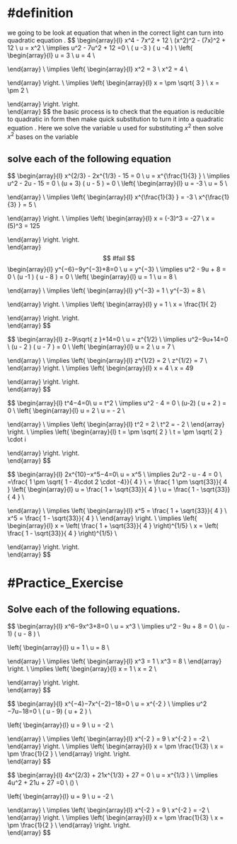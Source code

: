 
# #definition   
we going to  be look  at equation  that when  in  the correct light can turn  into quadratic  equation . 
$$
\begin{array}{l}
x^4   -  7x^2  +  12     \\
(x^2)^2   - (7x)^2  + 12    \\
u   =  x^2   \\
\implies  u^2   - 7u^2  + 12 =0   \\
( u  -3 ) ( u -4 )    \\
 \left\{
\begin{array}{l}
  u  =   3    \\
u  = 4   \\
 
\end{array} \\
\implies
\left\{
\begin{array}{l}
  x^2   =   3    \\
x^2  = 4   \\
 

\end{array}
\right. \\
\implies
\left\{
\begin{array}{l}
  x  = \pm  \sqrt{ 3 }    \\
x =  \pm 2   \\
 

\end{array}
\right.
\right.  
 \end{array}
$$
the basic process    is to check that the equation    is reducible  to quadratic in form then  make quick   substitution  to turn it into a quadratic equation  . Here we  solve the variable  u  used for  substituting   $x^2$  then  solve  $x^2$  bases on  the variable  

## solve each of the following  equation  




$$
\begin{array}{l}
 x^{2/3} - 2x^{1/3} - 15  =  0  \\
u  = x^{\frac{1}{3} }    \\
 \implies u^2      -  2u  -  15   =    0    \\
(u   + 3) (  u   - 5  )   =   0   \\
 \left\{
\begin{array}{l}
  u  =   -3    \\
u  = 5   \\
 
\end{array} \\
\implies
\left\{
\begin{array}{l}
x^{\frac{1}{3} }     =  -3     \\
x^{\frac{1}{3} }   = 5   \\
 

\end{array}
\right. \\
\implies
\left\{
\begin{array}{l}
x   =  (-3)^3    =  -27    \\
x   = (5)^3  =  125 
 

\end{array}
\right.
\right.  
 \end{array}
$$ 
#fail 
$$
\begin{array}{l}
y^{−6}−9y^{−3}+8=0 \\
u  = y^{−3}     \\
 \implies u^2      -  9u  +   8     =    0    \\
(u   -1   ) (  u   -   8    )   =   0   \\
 \left\{
\begin{array}{l}
  u  =   1    \\
u  =  8    \\
 
\end{array} \\
\implies
\left\{
\begin{array}{l}
y^{−3}     =  1    \\
y^{−3}    =  8    \\
 

\end{array}
\right. \\
\implies
\left\{
\begin{array}{l}
 y    =    1      \\
x   =    \frac{1}{ 2} 
 

\end{array}
\right.
\right.  
 \end{array}
$$



$$
\begin{array}{l}
z−9\sqrt{  z  }+14=0 \\
u  = z^{1/2}   \\
 \implies u^2−9u+14=0     \\
(u    -   2 ) (  u     -  7  )   =   0   \\
 \left\{
\begin{array}{l}
  u  =   2    \\
u  = 7  \\
 
\end{array} \\
\implies
\left\{
\begin{array}{l}
 z^{1/2}     =  2     \\
 z^{1/2}    = 7    \\
\end{array}
\right. \\
\implies
\left\{
\begin{array}{l}
x   =  4   \\
x   =   49      
 

\end{array}
\right.
\right.  
 \end{array}
$$ 



$$
\begin{array}{l}
t^4−4=0\\
 u =   t^2     \\
 \implies u^2   - 4  =    0      \\
(u-2) (  u + 2  )   =   0   \\
 \left\{
\begin{array}{l}
  u  =   2    \\
u  =  - 2    \\
 
\end{array} \\
\implies
\left\{
\begin{array}{l}
 t^2   =   2    \\
t^2    =  - 2    \\
\end{array}
\right. \\
\implies
\left\{
\begin{array}{l}
t   =   \pm   \sqrt{   2 }  \\
t    =    \pm   \sqrt{  2 } \cdot i 
 

\end{array}
\right.
\right.  
 \end{array}
$$



$$
\begin{array}{l}
2x^{10}−x^5−4=0\\
 u =   x^5    \\
 \implies 2u^2   -  u   -  4   =    0      \\
  =\frac{  1  \pm   \sqrt{ 1  - 4\cdot 2 \cdot   -4}}{ 4  }  \\
 =  \frac{  1  \pm   \sqrt{33}}{ 4  } 
 \left\{
\begin{array}{l}
  u  =  \frac{  1   +   \sqrt{33}}{ 4  }     \\
u  =  \frac{  1  -    \sqrt{33}}{ 4  }    \\
 
\end{array} \\
\implies
\left\{
\begin{array}{l}
x^5  =  \frac{  1   +   \sqrt{33}}{ 4  }    \\
x^5    =  \frac{  1  -    \sqrt{33}}{ 4  }      \\
\end{array}
\right. \\
\implies
\left\{
\begin{array}{l}
x  =  \left( \frac{  1   +   \sqrt{33}}{ 4  }  \right)^{1/5}   \\
x   =  \left( \frac{  1  -    \sqrt{33}}{ 4  } \right)^{1/5}      \\
 

\end{array}
\right.
\right.  
 \end{array}
$$




# #Practice_Exercise  

## Solve each of the following equations.  

$$
\begin{array}{l}
x^6−9x^3+8=0  \\ 
 u =   x^3 \\
 \implies u^2   -  9u    +   8  =    0      \\
 (u  -  1) ( u   -   8  )   \\

 \left\{
\begin{array}{l}
  u  = 1    \\
u  =  8    \\
 
\end{array} \\
\implies
\left\{
\begin{array}{l}
   x^3  = 1    \\
 x^3  =  8    \\
\end{array}
\right. \\
\implies
\left\{
\begin{array}{l}
x  =  1  \\
x   = 2    \\
 

\end{array}
\right.
\right.  
 \end{array}
$$  


$$
\begin{array}{l}
x^{−4}−7x^{−2}−18=0  \\ 
 u =   x^{-2 } \\
 \implies  u^2  −7u−18=0        \\
(   u  -  9) (  u  + 2  )  \\

 \left\{
\begin{array}{l}
  u  = 9    \\
u  =      -2   \\
 
\end{array} \\
\implies
\left\{
\begin{array}{l}
x^{-2 }  = 9    \\
x^{-2 } =      -2   \\
\end{array}
\right. \\
\implies
\left\{
\begin{array}{l}
x  =    \pm \frac{1}{3}  \\
x   =   \pm \frac{1}{2 }   \\
\end{array}
\right.
\right.  
 \end{array}
$$


$$
\begin{array}{l}
4x^{2/3}  +  21x^{1/3} + 27    =  0     \\ 
 u =   x^{1/3 } \\
 \implies  4u^2  +  21u +  27 =0        \\
() \\

 \left\{
\begin{array}{l}
  u  = 9    \\
u  =      -2   \\
 
\end{array} \\
\implies
\left\{
\begin{array}{l}
x^{-2 }  = 9    \\
x^{-2 } =      -2   \\
\end{array}
\right. \\
\implies
\left\{
\begin{array}{l}
x  =    \pm \frac{1}{3}  \\
x   =   \pm \frac{1}{2 }   \\
\end{array}
\right.
\right.  
 \end{array}
$$

